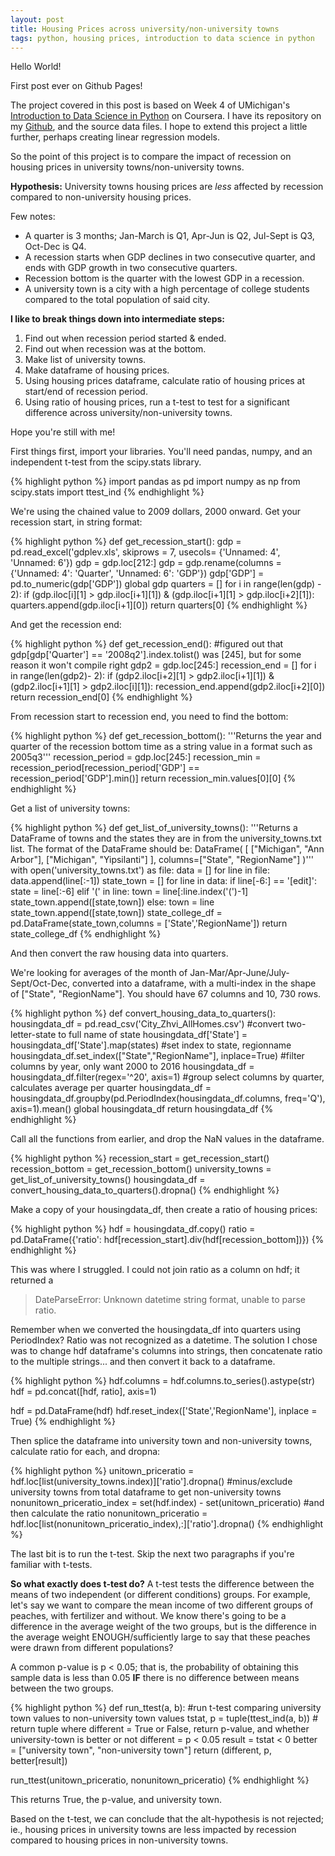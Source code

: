 ```yaml
---
layout: post
title: Housing Prices across university/non-university towns
tags: python, housing prices, introduction to data science in python
---
```


Hello World!

First post ever on Github Pages!

The project covered in this post is based on Week 4 of UMichigan's [Introduction to Data Science in Python](https://www.coursera.org/learn/python-data-analysis/home/welcome) on Coursera. I have its repository on my [Github](https://github.com/aliciasueyee/Introduction-to-Data-Science-with-Python), and the source data files. I hope to extend this project a little further, perhaps creating linear regression models.

So the point of this project is to compare the impact of recession on housing prices in university towns/non-university towns.

**Hypothesis:** University towns housing prices are *less* affected by recession compared to non-university housing prices.

Few notes:
* A quarter is 3 months; Jan-March is Q1, Apr-Jun is Q2, Jul-Sept is Q3, Oct-Dec is Q4.
* A recession starts when GDP declines in two consecutive quarter, and ends with GDP growth in two consecutive quarters.
* Recession bottom is the quarter with the lowest GDP in a recession.
* A university town is a city with a high percentage of college students compared to the total population of said city. 

**I like to break things down into intermediate steps:**
1. Find out when recession period started & ended.
2. Find out when recession was at the bottom.
3. Make list of university towns.
4. Make dataframe of housing prices.
5. Using housing prices dataframe, calculate ratio of housing prices at start/end of recession period.
6. Using ratio of housing prices, run a t-test to test for a significant difference across university/non-university towns. 

Hope you're still with me!

First things first, import your libraries. You'll need pandas, numpy, and an independent t-test from the scipy.stats library.

{% highlight python %}
import pandas as pd
import numpy as np
from scipy.stats import ttest_ind
{% endhighlight %}

We're using the chained value to 2009 dollars, 2000 onward. Get your recession start, in string format:

{% highlight python %}
def get_recession_start():
    gdp = pd.read_excel('gdplev.xls', skiprows = 7, usecols= {'Unnamed: 4', 'Unnamed: 6'})
    gdp = gdp.loc[212:]
    gdp = gdp.rename(columns = {'Unnamed: 4': 'Quarter', 'Unnamed: 6': 'GDP'})
    gdp['GDP'] = pd.to_numeric(gdp['GDP'])
    global gdp
    quarters = []
    for i in range(len(gdp) - 2):
        if (gdp.iloc[i][1] > gdp.iloc[i+1][1]) & (gdp.iloc[i+1][1] > gdp.iloc[i+2][1]):
            quarters.append(gdp.iloc[i+1][0])
    return quarters[0]
{% endhighlight %}

And get the recession end:

{% highlight python %}
def get_recession_end():
    #figured out that gdp[gdp['Quarter'] == '2008q2'].index.tolist() was [245], but for some reason it won't compile right
    gdp2 = gdp.loc[245:]
    recession_end = []
    for i in range(len(gdp2)- 2):
        if (gdp2.iloc[i+2][1] > gdp2.iloc[i+1][1])  & (gdp2.iloc[i+1][1] > gdp2.iloc[i][1]):
            recession_end.append(gdp2.iloc[i+2][0])
    return recession_end[0]
{% endhighlight %}

From recession start to recession end, you need to find the bottom:

{% highlight python %}
def get_recession_bottom():
    '''Returns the year and quarter of the recession bottom time as a 
    string value in a format such as 2005q3'''
    recession_period = gdp.loc[245:]
    recession_min = recession_period[recession_period['GDP'] == recession_period['GDP'].min()]
    return recession_min.values[0][0]
{% endhighlight %}

Get a list of university towns:

{% highlight python %}
def get_list_of_university_towns():
    '''Returns a DataFrame of towns and the states they are in from the 
    university_towns.txt list. The format of the DataFrame should be:
    DataFrame( [ ["Michigan", "Ann Arbor"], ["Michigan", "Yipsilanti"] ], 
    columns=["State", "RegionName"]  )'''
    with open('university_towns.txt') as file:
        data = []
        for line in file:
            data.append(line[:-1])
    state_town = []
    for line in data:
        if line[-6:] == '[edit]':
            state = line[:-6]
        elif '(' in line:
            town = line[:line.index('(')-1]
            state_town.append([state,town])
        else:
            town = line
            state_town.append([state,town])
    state_college_df = pd.DataFrame(state_town,columns = ['State','RegionName'])
    return state_college_df
{% endhighlight %}

And then convert the raw housing data into quarters.

We're looking for averages of the month of Jan-Mar/Apr-June/July-Sept/Oct-Dec, converted into a dataframe, with a multi-index in the shape of ["State", "RegionName"]. You should have 67 columns and 10, 730 rows. 

{% highlight python %}
def convert_housing_data_to_quarters():
    housingdata_df = pd.read_csv('City_Zhvi_AllHomes.csv')
    #convert two-letter-state to full name of state
    housingdata_df['State'] = housingdata_df['State'].map(states)
    #set index to state, regionname
    housingdata_df.set_index(["State","RegionName"], inplace=True)
    #filter columns by year, only want 2000 to 2016
    housingdata_df = housingdata_df.filter(regex='^20', axis=1)
    #group select columns by quarter, calculates average per quarter
    housingdata_df = housingdata_df.groupby(pd.PeriodIndex(housingdata_df.columns, freq='Q'), axis=1).mean()
    global housingdata_df
    return housingdata_df
{% endhighlight %}

Call all the functions from earlier, and drop the NaN values in the dataframe.

{% highlight python %}
recession_start = get_recession_start()
recession_bottom = get_recession_bottom()
university_towns = get_list_of_university_towns()
housingdata_df = convert_housing_data_to_quarters().dropna()
{% endhighlight %}

Make a copy of your housingdata_df, then create a ratio of housing prices:

{% highlight python %}
hdf = housingdata_df.copy()
ratio = pd.DataFrame({'ratio': hdf[recession_start].div(hdf[recession_bottom])})
{% endhighlight %}

This was where I struggled. I could not join ratio as a column on hdf; it returned a 

> DateParseError: Unknown datetime string format, unable to parse ratio.

Remember when we converted the housingdata_df into quarters using PeriodIndex? Ratio was not recognized as a datetime. The solution I chose was to change hdf dataframe's columns into strings, then concatenate ratio to the multiple strings... and then convert it back to a dataframe. 

{% highlight python %}
hdf.columns = hdf.columns.to_series().astype(str)
hdf = pd.concat([hdf, ratio], axis=1)

hdf = pd.DataFrame(hdf)
hdf.reset_index(['State','RegionName'], inplace = True)
{% endhighlight %}

Then splice the dataframe into university town and non-university towns, calculate ratio for each, and dropna:

{% highlight python %}
unitown_priceratio = hdf.loc[list(university_towns.index)]['ratio'].dropna()
#minus/exclude university towns from total dataframe to get non-university towns
nonunitown_priceratio_index = set(hdf.index) - set(unitown_priceratio)
#and then calculate the ratio
nonunitown_priceratio = hdf.loc[list(nonunitown_priceratio_index),:]['ratio'].dropna()
{% endhighlight %}

The last bit is to run the t-test. Skip the next two paragraphs if you're familiar with t-tests.

**So what exactly does t-test do?** 
A t-test tests the difference between the means of two independent (or different conditions) groups. For example, let's say we want to compare the mean income of two different groups of peaches, with fertilizer and without. We know there's going to be a difference in the average weight of the two groups, but is the difference in the average weight ENOUGH/sufficiently large to say that these peaches were drawn from different populations?

A common p-value is p < 0.05; that is, the probability of obtaining this sample data is less than 0.05 <b>IF</b> there is no difference between means between the two groups.  

{% highlight python %}
def run_ttest(a, b):
  #run t-test comparing university town values to non-university town values
    tstat, p = tuple(ttest_ind(a, b))
    # return tuple where different = True or False, return p-value, and whether university-town is better or not
    different = p < 0.05
    result = tstat < 0
    better = ["university town", "non-university town"]
    return (different, p, better[result])

run_ttest(unitown_priceratio, nonunitown_priceratio)
{% endhighlight %}

This returns True, the p-value, and university town. 

Based on the t-test, we can conclude that the alt-hypothesis is not rejected; ie., housing prices in university towns are less impacted by recession compared to housing prices in non-university towns.
